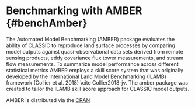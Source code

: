 # Benchmarking with AMBER {#benchAmber}

The Automated Model Benchmarking (AMBER) package evaluates the ability of CLASSIC to reproduce land surface processes by comparing model outputs against quasi-observational data sets derived from remote sensing products, eddy covariance flux tower measurements, and stream flow measurements. To summarize model performance across different statistical metrics AMBER employs a skill score system that was originally developed by the International Land Model Benchmarking (ILAMB) framework (Collier et al. 2018) \cite Collier2018-jv. The amber package was created to tailor the ILAMB skill score approach for CLASSIC model outputs.

AMBER is distributed via the [CRAN](https://cran.r-project.org/package=amber)

